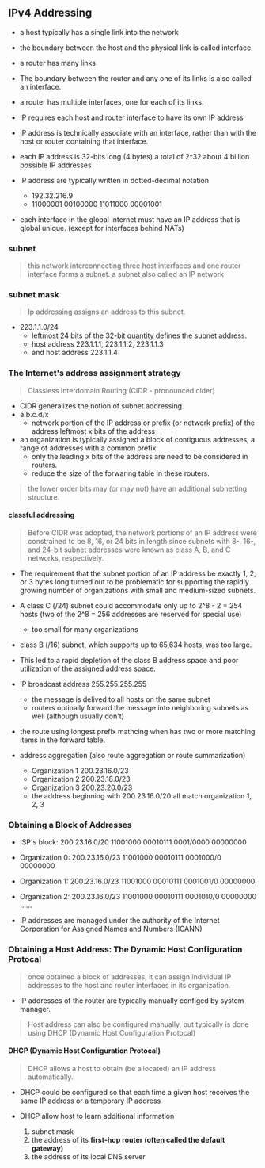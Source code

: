 ## IPv4 Addressing

- a host typically has a single link into the network
- the boundary between the host and the physical link is called interface.
- a router has many links
- The boundary between the router and any one of its links is also called an interface.
- a router has multiple interfaces, one for each of its links.
- IP requires each host and router interface to have its own IP address
- IP address is technically associate with an interface, rather than with the host or router containing that interface.

- each IP address is 32-bits long (4 bytes) a total of 2^32 about 4 billion possible IP addresses

- IP address are typically written in dotted-decimal notation
  - 192.32.216.9
  - 11000001 00100000 11011000 00001001

- each interface in the global Internet must have an IP address that is global unique. (except for interfaces behind NATs)

### subnet
> this network interconnecting three host interfaces and one router interface forms a subnet.
> a subnet also called an IP network

### subnet mask
> Ip addressing assigns an address to this subnet.
- 223.1.1.0/24
  - leftmost 24 bits of the 32-bit quantity defines the subnet address.
  - host address 223.1.1.1, 223.1.1.2, 223.1.1.3
  - and host address 223.1.1.4

### The Internet's address assignment strategy
> Classless Interdomain Routing (CIDR - pronounced cider)
- CIDR generalizes the notion of subnet addressing.
- a.b.c.d/x
  - network portion of the IP address or prefix (or network prefix) of the address
    leftmost x bits of the address
- an organization is typically assigned a block of contiguous addresses, a range of addresses with a common prefix
  - only the leading x bits of the address are need to be considered in routers.
  - reduce the size of the forwaring table in these routers.
  
> the lower order bits may (or may not) have an additional subnetting structure.

#### classful addressing
> Before CIDR was adopted, the network portions of an IP address were constrained to be 8, 16, or 24 bits in length
> since subnets with 8-, 16-, and 24-bit subnet addresses were known as class A, B, and C networks, respectively. 
- The requirement that the subnet portion of an IP address be exactly 1, 2, or 3 bytes long turned out to be problematic for supporting the rapidly growing number of organizations with small and medium-sized subnets. 

- A class C (/24) subnet could accommodate only up to 2^8 - 2 = 254 hosts (two of the 2^8 = 256 addresses are reserved for special use)
  - too small for many organizations

- class B (/16) subnet, which supports up to 65,634 hosts, was too large.
- This led to a rapid depletion of the class B address space and poor utilization of the assigned address space.

- IP broadcast address 255.255.255.255
  - the message is delived to all hosts on the same subnet
  - routers optinally forward the message into neighboring subnets as well (although usually don't)
  
- the route using longest prefix mathcing when has two or more matching items in the forward table.

- address aggregation (also route aggregation or route summarization)
  - Organization 1 200.23.16.0/23
  - Organization 2 200.23.18.0/23
  - Organization 3 200.23.20.0/23
  - the address beginning with 200.23.16.0/20 all match organization 1, 2, 3

### Obtaining a Block of Addresses
- ISP's block: 200.23.16.0/20 11001000 00010111 0001/0000 00000000
- Organization 0: 200.23.16.0/23 11001000 00010111 0001000/0 00000000
- Organization 1: 200.23.16.0/23 11001000 00010111 0001001/0 00000000
- Organization 2: 200.23.16.0/23 11001000 00010111 0001010/0 00000000
......

- IP addresses are managed under the authority of the Internet Corporation for Assigned Names and Numbers (ICANN)

### Obtaining a Host Address: The Dynamic Host Configuration Protocal

> once obtained a block of addresses, it can assign individual IP addresses to the host and router interfaces in its organization.

- IP addresses of the router are typically manually configed by system manager.

> Host address can also be configured manually, but typically is done using DHCP (Dynamic Host Configuration Protocal)

#### DHCP (Dynamic Host Configuration Protocal)
> DHCP allows a host to obtain (be allocated) an IP address automatically.

- DHCP could be configured so that each time a given host receives the same IP address or a temporary IP address

- DHCP allow host to learn additional information
  1. subnet mask
  2. the address of its **first-hop router (often called the default gateway)**
  3. the address of its local DNS server
  


